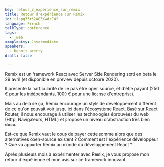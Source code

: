 ```yaml
---
key: retour_d_experience_sur_remix
title: Retour d'expérience sur Remix
id: tJepq35rS2WGZXwdrJWf
language: French
talkType: conference
tags:
  - _web
complexity: Intermediate
speakers:
  - benoit_averty
draft: false

---
```


Remix est un framework React avec Server Side Rendering sorti en beta le 29 avril (et disponible en preview depuis octobre 2020).

Il présente la particularité de ne pas être open source, et d'être payant (250 € pour les indépendants, 1000 € pour une license d'entreprise).

Mais au delà de ça, Remix encourage un style de développement différent de ce qu'on pouvait voir jusqu'ici dans l'écosystème React. Basé sur React Router, il nous encourage à utiliser les technologies éprouvées du web (Http, Navigateurs, HTML) et propose un niveau d'abstraction  très bien dosé.

Est-ce que Remix vaut le coup de payer cette somme alors que des alternatives open-source existent ? Comment est l'expérience développeur ? Que va apporter Remix au monde du développement React ? 

Après plusieurs mois à expérimenter avec Remix, je vous propose mon retour d'expérience et mon avis sur ce framework innovant.